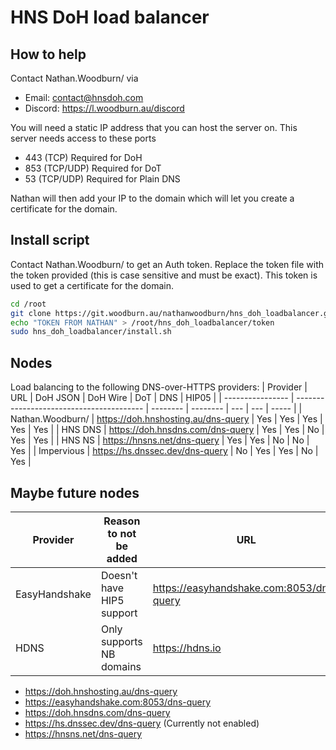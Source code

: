 # HNS DoH load balancer

## How to help
Contact Nathan.Woodburn/ via
- Email: contact@hnsdoh.com
- Discord: https://l.woodburn.au/discord

You will need a static IP address that you can host the server on.
This server needs access to these ports
- 443 (TCP) Required for DoH
- 853 (TCP/UDP) Required for DoT
- 53 (TCP/UDP) Required for Plain DNS

Nathan will then add your IP to the domain which will let you create a certificate for the domain.


## Install script
Contact Nathan.Woodburn/ to get an Auth token.
Replace the token file with the token provided (this is case sensitive and must be exact).
This token is used to get a certificate for the domain.

```sh
cd /root
git clone https://git.woodburn.au/nathanwoodburn/hns_doh_loadbalancer.git
echo "TOKEN FROM NATHAN" > /root/hns_doh_loadbalancer/token
sudo hns_doh_loadbalancer/install.sh
```




## Nodes
Load balancing to the following DNS-over-HTTPS providers:
| Provider         | URL                                      | DoH JSON | DoH Wire | DoT | DNS | HIP05 |
| ---------------- | ---------------------------------------- | -------- | -------- | --- | --- | ----- |
| Nathan.Woodburn/ | https://doh.hnshosting.au/dns-query      | Yes      | Yes      | Yes | Yes | Yes   |
| HNS DNS          | https://doh.hnsdns.com/dns-query         | Yes      | Yes      | No  | Yes | Yes   |
| HNS NS           | https://hnsns.net/dns-query              | Yes      | Yes      | No  | No  | Yes   |
| Impervious       | https://hs.dnssec.dev/dns-query          | No       | Yes      | Yes | No  | Yes   |


## Maybe future nodes
| Provider         | Reason to not be added     | URL                                      | DoH JSON | DoH Wire | DoT | DNS | HIP05 |
| ---------------- | -------------------------- | ---------------------------------------- | -------- | -------- | --- | --- | ----- |
| EasyHandshake    | Doesn't have HIP5 support  | https://easyhandshake.com:8053/dns-query | Yes      | Yes      | No  | No  | No    |
| HDNS             | Only supports NB domains   | https://hdns.io                          | No       | Yes      | No  | Yes | No    |


- https://doh.hnshosting.au/dns-query
- https://easyhandshake.com:8053/dns-query
- https://doh.hnsdns.com/dns-query
- https://hs.dnssec.dev/dns-query (Currently not enabled)
- https://hnsns.net/dns-query
